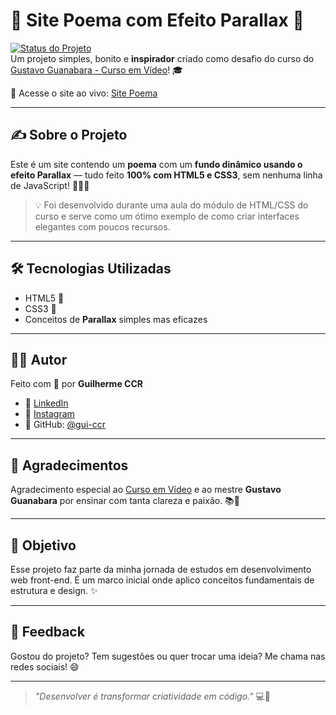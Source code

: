 # 🌅 Site Poema com Efeito Parallax 🌌

[![Status do Projeto](https://img.shields.io/badge/Status-Concluído-4CAF50?style=flat-square)](#)  
Um projeto simples, bonito e **inspirador** criado como desafio do curso do [Gustavo Guanabara - Curso em Vídeo](https://www.cursoemvideo.com/)! 🎓

🔗 Acesse o site ao vivo: [Site Poema](https://gui-ccr.github.io/Site-Poema/)

---

## ✍️ Sobre o Projeto

Este é um site contendo um **poema** com um **fundo dinâmico usando o efeito Parallax** — tudo feito **100% com HTML5 e CSS3**, sem nenhuma linha de JavaScript! 🧙‍♂️✨

> 💡 Foi desenvolvido durante uma aula do módulo de HTML/CSS do curso e serve como um ótimo exemplo de como criar interfaces elegantes com poucos recursos.

---

## 🛠️ Tecnologias Utilizadas

- HTML5 🧱
- CSS3 🎨
- Conceitos de **Parallax** simples mas eficazes

---

## 👨‍💻 Autor

Feito com 💙 por **Guilherme CCR**

- 💼 [LinkedIn](https://www.linkedin.com/in/gui-ccr-)
- 📸 [Instagram](https://www.instagram.com/gui_ccr_/)
- 🚀 GitHub: [@gui-ccr](https://github.com/gui-ccr)

---

## 🤝 Agradecimentos

Agradecimento especial ao [Curso em Vídeo](https://www.cursoemvideo.com/) e ao mestre **Gustavo Guanabara** por ensinar com tanta clareza e paixão. 📚🎉

---

## 📌 Objetivo

Esse projeto faz parte da minha jornada de estudos em desenvolvimento web front-end. É um marco inicial onde aplico conceitos fundamentais de estrutura e design. ✨

---

## 📢 Feedback

Gostou do projeto? Tem sugestões ou quer trocar uma ideia? Me chama nas redes sociais! 😄

---

> *"Desenvolver é transformar criatividade em código."* 💻🎨

